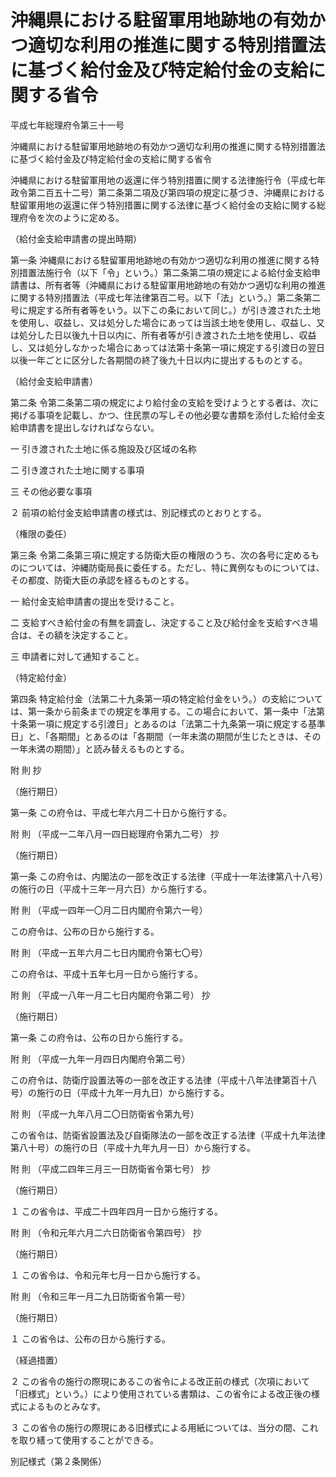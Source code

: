 # 沖縄県における駐留軍用地跡地の有効かつ適切な利用の推進に関する特別措置法に基づく給付金及び特定給付金の支給に関する省令

平成七年総理府令第三十一号

沖縄県における駐留軍用地跡地の有効かつ適切な利用の推進に関する特別措置法に基づく給付金及び特定給付金の支給に関する省令

沖縄県における駐留軍用地の返還に伴う特別措置に関する法律施行令（平成七年政令第二百五十二号）第二条第二項及び第四項の規定に基づき、沖縄県における駐留軍用地の返還に伴う特別措置に関する法律に基づく給付金の支給に関する総理府令を次のように定める。

（給付金支給申請書の提出時期）

第一条 沖縄県における駐留軍用地跡地の有効かつ適切な利用の推進に関する特別措置法施行令（以下「令」という。）第二条第二項の規定による給付金支給申請書は、所有者等（沖縄県における駐留軍用地跡地の有効かつ適切な利用の推進に関する特別措置法（平成七年法律第百二号。以下「法」という。）第二条第二号に規定する所有者等をいう。以下この条において同じ。）が引き渡された土地を使用し、収益し、又は処分した場合にあっては当該土地を使用し、収益し、又は処分した日以後九十日以内に、所有者等が引き渡された土地を使用し、収益し、又は処分しなかった場合にあっては法第十条第一項に規定する引渡日の翌日以後一年ごとに区分した各期間の終了後九十日以内に提出するものとする。

（給付金支給申請書）

第二条 令第二条第二項の規定により給付金の支給を受けようとする者は、次に掲げる事項を記載し、かつ、住民票の写しその他必要な書類を添付した給付金支給申請書を提出しなければならない。

一 引き渡された土地に係る施設及び区域の名称

二 引き渡された土地に関する事項

三 その他必要な事項

２ 前項の給付金支給申請書の様式は、別記様式のとおりとする。

（権限の委任）

第三条 令第二条第三項に規定する防衛大臣の権限のうち、次の各号に定めるものについては、沖縄防衛局長に委任する。ただし、特に異例なものについては、その都度、防衛大臣の承認を経るものとする。

一 給付金支給申請書の提出を受けること。

二 支給すべき給付金の有無を調査し、決定すること及び給付金を支給すべき場合は、その額を決定すること。

三 申請者に対して通知すること。

（特定給付金）

第四条 特定給付金（法第二十九条第一項の特定給付金をいう。）の支給については、第一条から前条までの規定を準用する。この場合において、第一条中「法第十条第一項に規定する引渡日」とあるのは「法第二十九条第一項に規定する基準日」と、「各期間」とあるのは「各期間（一年未満の期間が生じたときは、その一年未満の期間）」と読み替えるものとする。

附 則 抄

（施行期日）

第一条 この府令は、平成七年六月二十日から施行する。

附 則 （平成一二年八月一四日総理府令第九二号） 抄

（施行期日）

第一条 この府令は、内閣法の一部を改正する法律（平成十一年法律第八十八号）の施行の日（平成十三年一月六日）から施行する。

附 則 （平成一四年一〇月二日内閣府令第六一号）

この府令は、公布の日から施行する。

附 則 （平成一五年六月二七日内閣府令第七〇号）

この府令は、平成十五年七月一日から施行する。

附 則 （平成一八年一月二七日内閣府令第二号） 抄

（施行期日）

第一条 この府令は、公布の日から施行する。

附 則 （平成一九年一月四日内閣府令第二号）

この府令は、防衛庁設置法等の一部を改正する法律（平成十八年法律第百十八号）の施行の日（平成十九年一月九日）から施行する。

附 則 （平成一九年八月二〇日防衛省令第九号）

この省令は、防衛省設置法及び自衛隊法の一部を改正する法律（平成十九年法律第八十号）の施行の日（平成十九年九月一日）から施行する。

附 則 （平成二四年三月三一日防衛省令第七号） 抄

（施行期日）

１ この省令は、平成二十四年四月一日から施行する。

附 則 （令和元年六月二六日防衛省令第四号） 抄

（施行期日）

１ この省令は、令和元年七月一日から施行する。

附 則 （令和三年一月二九日防衛省令第一号）

（施行期日）

１ この省令は、公布の日から施行する。

（経過措置）

２ この省令の施行の際現にあるこの省令による改正前の様式（次項において「旧様式」という。）により使用されている書類は、この省令による改正後の様式によるものとみなす。

３ この省令の施行の際現にある旧様式による用紙については、当分の間、これを取り繕って使用することができる。

別記様式（第２条関係）

[](/./pict/407M50000002031_20210129_503M60002000001_001.pdf)
